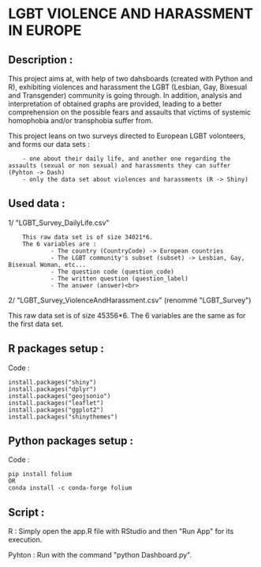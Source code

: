 # LGBT VIOLENCE AND HARASSMENT IN EUROPE<br>
## Description :<br>
This project aims at, with help of two dahsboards (created with Python and R), exhibiting violences and harassment the LGBT (Lesbian, Gay, Bixesual and Transgender) community is going through. In addition, analysis and interpretation of obtained graphs are provided, leading to a better comprehension on the possible fears and assaults that victims of systemic homophobia and/or transphobia suffer from.

This project leans on two surveys directed to European LGBT volonteers, and forms our data sets :

        - one about their daily life, and another one regarding the assaults (sexual or non sexual) and harassments they can suffer (Pyhton -> Dash)
        - only the data set about violences and harassments (R -> Shiny)
## Used data :<br>
1/ "LGBT_Survey_DailyLife.csv"

        This raw data set is of size 34021*6.
        The 6 variables are :
                - The country (CountryCode) -> European countries
                - The LGBT community's subset (subset) -> Lesbian, Gay, Bisexual Woman, etc...
                - The question code (question_code)
                - The written question (question_label)
                - The answer (answer)<br>
2/ "LGBT_Survey_ViolenceAndHarassment.csv" (renommé "LGBT_Survey")

This raw data set is of size 45356*6.
The 6 variables are the same as for the first data set.
## R packages setup :
Code : 
    
    install.packages("shiny")
    install.packages("dplyr")
    install.packages("geojsonio")
    install.packages("leaflet")
    install.packages("ggplot2")
    install.packages("shinythemes")
## Python packages setup :
Code : 
    
    pip install folium
    OR
    conda install -c conda-forge folium
## Script :
R : Simply open the app.R file with RStudio and then "Run App" for its execution.

Pyhton : Run with the command "python Dashboard.py".
